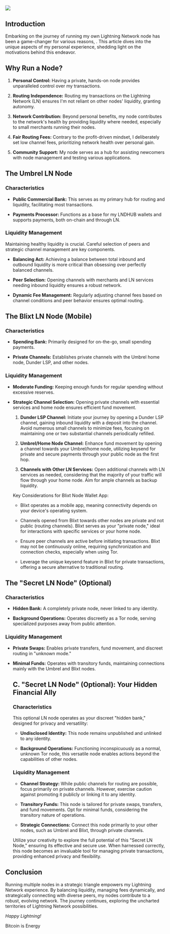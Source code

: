 # 

![](https://image.nostr.build/300645ffa70f8232cd326fce257b167b847b20b06942024a4fb2ae6afe8fb2f9.gif)

## Introduction

Embarking on the journey of running my own Lightning Network node has been a game-changer for various reasons, . This article dives into the unique aspects of my personal experience, shedding light on the motivations behind this endeavor.

## Why Run a Node?

1. **Personal Control:** Having a private, hands-on node provides unparalleled control over my transactions.

2. **Routing Independence:** Routing my transactions on the Lightning Network (LN) ensures I'm not reliant on other nodes' liquidity, granting autonomy.

3. **Network Contribution:** Beyond personal benefits, my node contributes to the network's health by providing liquidity where needed, especially to small merchants running their nodes.

4. **Fair Routing Fees:** Contrary to the profit-driven mindset, I deliberately set low channel fees, prioritizing network health over personal gain.

5. **Community Support:** My node serves as a hub for assisting newcomers with node management and testing various applications.

## The Umbrel LN Node

### Characteristics

- **Public Commercial Bank:** This serves as my primary hub for routing and liquidity, facilitating most transactions.

- **Payments Processor:** Functions as a base for my LNDHUB wallets and supports payments, both on-chain and through LN.

### Liquidity Management

Maintaining healthy liquidity is crucial. Careful selection of peers and strategic channel management are key components.

- **Balancing Act:** Achieving a balance between total inbound and outbound liquidity is more critical than obsessing over perfectly balanced channels.

- **Peer Selection:** Opening channels with merchants and LN services needing inbound liquidity ensures a robust network.

- **Dynamic Fee Management:** Regularly adjusting channel fees based on channel conditions and peer behavior ensures optimal routing.

## The Blixt LN Node (Mobile)

### Characteristics

- **Spending Bank:** Primarily designed for on-the-go, small spending payments.

- **Private Channels:** Establishes private channels with the Umbrel home node, Dunder LSP, and other nodes.

### Liquidity Management

- **Moderate Funding:** Keeping enough funds for regular spending without excessive reserves.

- **Strategic Channel Selection:** Opening private channels with essential services and home node ensures efficient fund movement.
  
  
  1. **Dunder LSP Channel:** Initiate your journey by opening a Dunder LSP channel, gaining inbound liquidity with a deposit into the channel. Avoid numerous small channels to minimize fees, focusing on maintaining one or two substantial channels periodically refilled.
  
  2. **Umbrel/Home Node Channel:** Enhance fund movement by opening a channel towards your Umbrel/home node, utilizing keysend for private and secure payments through your public node as the first hop.
  
  3. **Channels with Other LN Services:** Open additional channels with LN services as needed, considering that the majority of your traffic will flow through your home node. Aim for ample channels as backup liquidity.
  
  Key Considerations for Blixt Node Wallet App:
  
  - Blixt operates as a mobile app, meaning connectivity depends on your device's operating system.
  
  - Channels opened from Blixt towards other nodes are private and not public (routing channels). Blixt serves as your "private node," ideal for interactions with specific services or your home node.
  
  - Ensure peer channels are active before initiating transactions. Blixt may not be continuously online, requiring synchronization and connection checks, especially when using Tor.
  
  - Leverage the unique keysend feature in Blixt for private transactions, offering a secure alternative to traditional routing.

## The "Secret LN Node" (Optional)

### Characteristics

- **Hidden Bank:** A completely private node, never linked to any identity.

- **Background Operations:** Operates discreetly as a Tor node, serving specialized purposes away from public attention.

### Liquidity Management

- **Private Swaps:** Enables private transfers, fund movement, and discreet routing in "unknown mode."

- **Minimal Funds:** Operates with transitory funds, maintaining connections mainly with the Umbrel and Blixt nodes.
  
  
  ## C. "Secret LN Node" (Optional): Your Hidden Financial Ally
  
  ### Characteristics
  
  This optional LN node operates as your discreet "hidden bank," designed for privacy and versatility:
  
  - **Undisclosed Identity:** This node remains unpublished and unlinked to any identity.
  
  - **Background Operations:** Functioning inconspicuously as a normal, unknown Tor node, this versatile node enables actions beyond the capabilities of other nodes.
  
  ### Liquidity Management
  
  - **Channel Strategy:** While public channels for routing are possible, focus primarily on private channels. However, exercise caution against promoting it publicly or linking it to any identity.
  
  - **Transitory Funds:** This node is tailored for private swaps, transfers, and fund movements. Opt for minimal funds, considering the transitory nature of operations.
  
  - **Strategic Connections:** Connect this node primarily to your other nodes, such as Umbrel and Blixt, through private channels.
  
  Utilize your creativity to explore the full potential of this "Secret LN Node," ensuring its effective and secure use. When harnessed correctly, this node becomes an invaluable tool for managing private transactions, providing enhanced privacy and flexibility.
  
  

## Conclusion

Running multiple nodes in a strategic triangle empowers my Lightning Network experience. By balancing liquidity, managing fees dynamically, and strategically connecting with diverse peers, my nodes contribute to a robust, evolving network. The journey continues, exploring the uncharted territories of Lightning Network possibilities.

*Happy Lightning!*

Bitcoin is Energy
